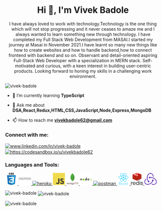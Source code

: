 <h1 align="center">Hi 👋, I'm Vivek Badole</h1>
<p align="center">I have always loved to work with technology.Technology is the one thing which will not stop progressing and it never ceases to amaze me and I always wanted to learn something new through technology.
I have completed my Full Stack Web Development from MASAI.I started my journey at Masai in November 2021.I have learnt so many new things like how to create websites and how to handle backend,how to connect frontend with backend and so on.
Observant and detail-oriented aspiring Full-Stack Web Developer with a specialization in MERN stack. Self-motivated and curious, with a keen interest in building user-centric products. Looking forward to honing my skills in a challenging work environment.</p>

<p align="left"> <img src="https://komarev.com/ghpvc/?username=vivek-badole&label=Profile%20views&color=0e75b6&style=flat" alt="vivek-badole" /> </p>

- 🌱 I’m currently learning **TypeScript**

- 💬 Ask me about **DSA,React,Redux,HTML,CSS,JavaScript,Node,Express,MongoDB**

- 📫 How to reach me **vivekbadole62@gmail.com**

<h3 align="left">Connect with me:</h3>
<p align="left">
<a href="https://www.linkedin.com/in/vivek-badole/" target="blank"><img align="center" src="https://raw.githubusercontent.com/rahuldkjain/github-profile-readme-generator/master/src/images/icons/Social/linked-in-alt.svg" alt="www.linkedin.com/in/vivek-badole" height="30" width="40" /></a>
<a href="https://codesandbox.com/https://codesandbox.io/u/vivekbadole62" target="blank"><img align="center" src="https://raw.githubusercontent.com/rahuldkjain/github-profile-readme-generator/master/src/images/icons/Social/codesandbox.svg" alt="https://codesandbox.io/u/vivekbadole62" height="30" width="40" /></a>
</p>

<h3 align="left">Languages and Tools:</h3>
<p align="left"> <a href="https://www.w3schools.com/css/" target="_blank" rel="noreferrer"> <img src="https://raw.githubusercontent.com/devicons/devicon/master/icons/css3/css3-original-wordmark.svg" alt="css3" width="40" height="40"/> </a> <a href="https://expressjs.com" target="_blank" rel="noreferrer"> <img src="https://raw.githubusercontent.com/devicons/devicon/master/icons/express/express-original-wordmark.svg" alt="express" width="40" height="40"/> </a> <a href="https://heroku.com" target="_blank" rel="noreferrer"> <img src="https://www.vectorlogo.zone/logos/heroku/heroku-icon.svg" alt="heroku" width="40" height="40"/> </a> <a href="https://developer.mozilla.org/en-US/docs/Web/JavaScript" target="_blank" rel="noreferrer"> <img src="https://raw.githubusercontent.com/devicons/devicon/master/icons/javascript/javascript-original.svg" alt="javascript" width="40" height="40"/> </a> <a href="https://www.mongodb.com/" target="_blank" rel="noreferrer"> <img src="https://raw.githubusercontent.com/devicons/devicon/master/icons/mongodb/mongodb-original-wordmark.svg" alt="mongodb" width="40" height="40"/> </a> <a href="https://nodejs.org" target="_blank" rel="noreferrer"> <img src="https://raw.githubusercontent.com/devicons/devicon/master/icons/nodejs/nodejs-original-wordmark.svg" alt="nodejs" width="40" height="40"/> </a> <a href="https://postman.com" target="_blank" rel="noreferrer"> <img src="https://www.vectorlogo.zone/logos/getpostman/getpostman-icon.svg" alt="postman" width="40" height="40"/> </a> <a href="https://reactjs.org/" target="_blank" rel="noreferrer"> <img src="https://raw.githubusercontent.com/devicons/devicon/master/icons/react/react-original-wordmark.svg" alt="react" width="40" height="40"/> </a> <a href="https://redis.io" target="_blank" rel="noreferrer"> <img src="https://raw.githubusercontent.com/devicons/devicon/master/icons/redis/redis-original-wordmark.svg" alt="redis" width="40" height="40"/> </a> <a href="https://redux.js.org" target="_blank" rel="noreferrer"> <img src="https://raw.githubusercontent.com/devicons/devicon/master/icons/redux/redux-original.svg" alt="redux" width="40" height="40"/> </a> </p>

<p><img align="left" src="https://github-readme-stats.vercel.app/api/top-langs?username=vivek-badole&show_icons=true&locale=en&layout=compact" alt="vivek-badole" /></p>

<p>&nbsp;<img align="center" src="https://github-readme-stats.vercel.app/api?username=vivek-badole&show_icons=true&locale=en" alt="vivek-badole" /></p>

<p><img align="center" src="https://github-readme-streak-stats.herokuapp.com/?user=vivek-badole&" alt="vivek-badole" /></p>
